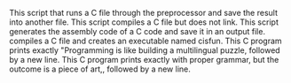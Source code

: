 This script that runs a C file through the preprocessor and save the result into another file.
This script compiles a C file but does not link.
This script generates the assembly code of a C code and save it in an output file.
compiles a C file and creates an executable named cisfun.
This C program prints exactly "Programming is like building a multilingual puzzle, followed by a new line.
This C program prints exactly with proper grammar, but the outcome is a piece of art,, followed by a new line.
